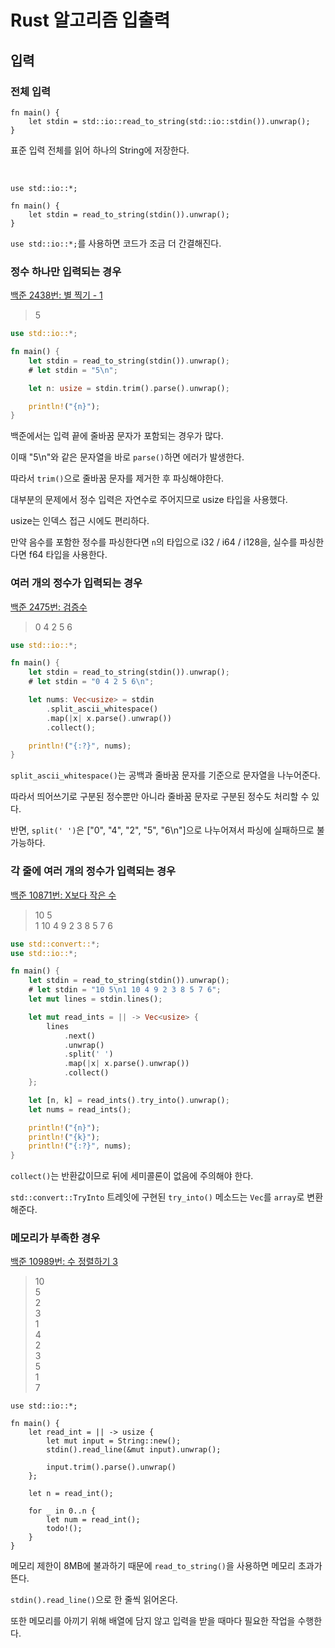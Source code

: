 # Rust 알고리즘 입출력

## 입력

### 전체 입력

```rust,ignore
fn main() {
    let stdin = std::io::read_to_string(std::io::stdin()).unwrap();
}
```

표준 입력 전체를 읽어 하나의 String에 저장한다.

<br>

```rust,ignore
use std::io::*;

fn main() {
    let stdin = read_to_string(stdin()).unwrap();
}
```

`use std::io::*;`를 사용하면 코드가 조금 더 간결해진다.

### 정수 하나만 입력되는 경우

[백준 2438번: 별 찍기 - 1](https://www.acmicpc.net/problem/2438)

> 5

```rust
use std::io::*;

fn main() {
    let stdin = read_to_string(stdin()).unwrap();
    # let stdin = "5\n";

    let n: usize = stdin.trim().parse().unwrap();

    println!("{n}");
}
```

백준에서는 입력 끝에 줄바꿈 문자가 포함되는 경우가 많다.

이때 "5\n"와 같은 문자열을 바로 `parse()`하면 에러가 발생한다.

따라서 `trim()`으로 줄바꿈 문자를 제거한 후 파싱해야한다.

대부분의 문제에서 정수 입력은 자연수로 주어지므로 usize 타입을 사용했다.

usize는 인덱스 접근 시에도 편리하다.

만약 음수를 포함한 정수를 파싱한다면 `n`의 타입으로 i32 / i64 / i128을, 실수를 파싱한다면 f64 타입을 사용한다.

### 여러 개의 정수가 입력되는 경우

[백준 2475번: 검증수](https://www.acmicpc.net/problem/2475)

> 0 4 2 5 6

```rust
use std::io::*;

fn main() {
    let stdin = read_to_string(stdin()).unwrap();
    # let stdin = "0 4 2 5 6\n";

    let nums: Vec<usize> = stdin
        .split_ascii_whitespace()
        .map(|x| x.parse().unwrap())
        .collect();

    println!("{:?}", nums);
}
```

`split_ascii_whitespace()`는 공백과 줄바꿈 문자를 기준으로 문자열을 나누어준다.

따라서 띄어쓰기로 구분된 정수뿐만 아니라 줄바꿈 문자로 구분된 정수도 처리할 수 있다.

반면, `split(' ')`은 ["0", "4", "2", "5", "6\n"]으로 나누어져서 파싱에 실패하므로 불가능하다.

### 각 줄에 여러 개의 정수가 입력되는 경우

[백준 10871번: X보다 작은 수](https://www.acmicpc.net/problem/10871)

> 10 5<br>1 10 4 9 2 3 8 5 7 6

```rust
use std::convert::*;
use std::io::*;

fn main() {
    let stdin = read_to_string(stdin()).unwrap();
    # let stdin = "10 5\n1 10 4 9 2 3 8 5 7 6";
    let mut lines = stdin.lines();

    let mut read_ints = || -> Vec<usize> {
        lines
            .next()
            .unwrap()
            .split(' ')
            .map(|x| x.parse().unwrap())
            .collect()
    };

    let [n, k] = read_ints().try_into().unwrap();
    let nums = read_ints();

    println!("{n}");
    println!("{k}");
    println!("{:?}", nums);
}
```

`collect()`는 반환값이므로 뒤에 세미콜론이 없음에 주의해야 한다.

`std::convert::TryInto` 트레잇에 구현된 `try_into()` 메소드는 `Vec`를 `array`로 변환해준다.

### 메모리가 부족한 경우

[백준 10989번: 수 정렬하기 3](https://www.acmicpc.net/problem/10989)

> 10<br>5<br>2<br>3<br>1<br>4<br>2<br>3<br>5<br>1<br>7

```rust,ignore
use std::io::*;

fn main() {
    let read_int = || -> usize {
        let mut input = String::new();
        stdin().read_line(&mut input).unwrap();

        input.trim().parse().unwrap()
    };

    let n = read_int();

    for _ in 0..n {
        let num = read_int();
        todo!();
    }
}
```

메모리 제한이 8MB에 불과하기 때문에 `read_to_string()`을 사용하면 메모리 초과가 뜬다.

`stdin().read_line()`으로 한 줄씩 읽어온다.

또한 메모리를 아끼기 위해 배열에 담지 않고 입력을 받을 때마다 필요한 작업을 수행한다.
